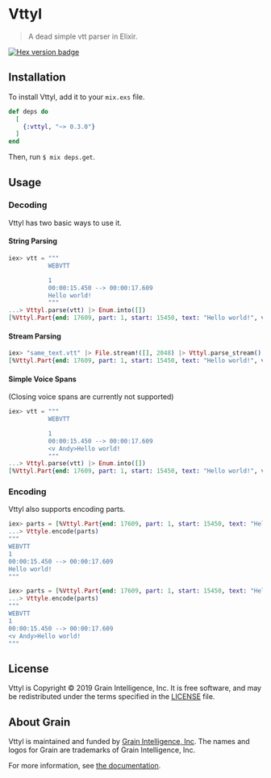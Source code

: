 # Vttyl

> A dead simple vtt parser in Elixir.

[![Hex version badge](https://img.shields.io/hexpm/v/vttyl.svg)](https://hex.pm/packages/vttyl)

## Installation

To install Vttyl, add it to your `mix.exs` file.

```elixir
def deps do
  [
    {:vttyl, "~> 0.3.0"}
  ]
end
```

Then, run `$ mix deps.get`.

## Usage

### Decoding

Vttyl has two basic ways to use it.

#### String Parsing

```elixir
iex> vtt = """
           WEBVTT

           1
           00:00:15.450 --> 00:00:17.609
           Hello world!
           """
...> Vttyl.parse(vtt) |> Enum.into([])
[%Vttyl.Part{end: 17609, part: 1, start: 15450, text: "Hello world!", voice: nil}]
```

#### Stream Parsing

```elixir
iex> "same_text.vtt" |> File.stream!([], 2048) |> Vttyl.parse_stream() |> Enum.into([])
[%Vttyl.Part{end: 17609, part: 1, start: 15450, text: "Hello world!", voice: nil}]
```

#### Simple Voice Spans

(Closing voice spans are currently not supported)

```elixir
iex> vtt = """
           WEBVTT

           1
           00:00:15.450 --> 00:00:17.609
           <v Andy>Hello world!
           """
...> Vttyl.parse(vtt) |> Enum.into([])
[%Vttyl.Part{end: 17609, part: 1, start: 15450, text: "Hello world!", voice: "Andy"}]
```


### Encoding

Vttyl also supports encoding parts.

```elixir
iex> parts = [%Vttyl.Part{end: 17609, part: 1, start: 15450, text: "Hello world!"}]
...> Vttyle.encode(parts)
"""
WEBVTT
1
00:00:15.450 --> 00:00:17.609
Hello world!
"""
```

```elixir
iex> parts = [%Vttyl.Part{end: 17609, part: 1, start: 15450, text: "Hello world!", voice: "Andy"}]
...> Vttyle.encode(parts)
"""
WEBVTT
1
00:00:15.450 --> 00:00:17.609
<v Andy>Hello world!
"""
```

## License

Vttyl is Copyright © 2019 Grain Intelligence, Inc. It is free software, and may be
redistributed under the terms specified in the [LICENSE](/LICENSE) file.

## About Grain

Vttyl is maintained and funded by [Grain Intelligence, Inc][grain_home].
The names and logos for Grain are trademarks of Grain Intelligence, Inc.


For more information, see [the documentation][documentation].

[documentation]: https://hexdocs.pm/vttyl
[grain_home]: https://grain.co

